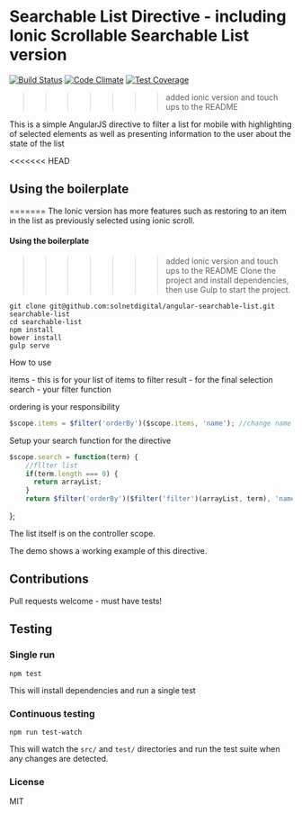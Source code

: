 
# Searchable List Directive - including Ionic Scrollable Searchable List version
[![Build Status](https://travis-ci.org/solnetdigital/sn-searchable-list.svg?branch=master)](https://travis-ci.org/solnetdigital/sn-searchable-list)
[![Code Climate](https://codeclimate.com/github/solnetdigital/sn-searchable-list/badges/gpa.svg)](https://codeclimate.com/github/solnetdigital/sn-searchable-list)
[![Test Coverage](https://codeclimate.com/github/solnetdigital/sn-searchable-list/badges/coverage.svg)](https://codeclimate.com/github/solnetdigital/sn-searchable-list)

>>>>>>> added ionic version and touch ups to the README

This is a simple AngularJS directive to filter a list for mobile with highlighting of selected elements as well as presenting
information to the user about the state of the list

<<<<<<< HEAD
## Using the boilerplate
=======
The Ionic version has more features such as restoring to an item in the list as previously selected using ionic scroll.

#### Using the boilerplate
>>>>>>> added ionic version and touch ups to the README
Clone the project and install dependencies, then use Gulp to start the project.
```shell
git clone git@github.com:solnetdigital/angular-searchable-list.git searchable-list
cd searchable-list
npm install
bower install
gulp serve
```

How to use

items - this is for your list of items to filter
result - for the final selection
search - your filter function

ordering is your responsibility

```javascript
$scope.items = $filter('orderBy')($scope.items, 'name'); //change name to whatever value you are showing
```

Setup your search function for the directive
```javascript
$scope.search = function(term) {
    //fllter list
    if(term.length === 0) {
      return arrayList;
    }
    return $filter('orderBy')($filter('filter')(arrayList, term), 'name');
```
};

The list itself is on the controller scope.

The demo shows a working example of this directive.

## Contributions

Pull requests welcome - must have tests!

## Testing

### Single run

`npm test`

This will install dependencies and run a single test

### Continuous testing

`npm run test-watch`

This will watch the `src/` and `test/` directories and run the test suite when any changes are detected.

### License

MIT
